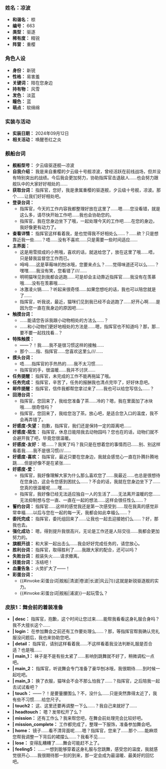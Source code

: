 ### 姓名：凉波
* **和谐名：** 椋
* **编号：** 663
* **类型：** 驱逐
* **稀有度：** 精锐
* **阵营：** 重樱


### 角色人设
* **身份：** 新锐
* **性格：** 易害羞
* **关键词：** 陪在您身边
* **持有物：** 风雪
* **发色：** 淡蓝
* **瞳色：** 蓝
* **萌点：** 软绵绵


### 实装与活动
* **实装日期：** 2024年09月12日
* **相关活动：** 唤醒苍红之炎


### 舰船台词
* **舰船型号：** 夕云级驱逐舰—凉波
* **自我介绍：** 我是来自重樱的夕云级十号舰凉波，曾经活跃在前线战场，但并没有特别突出的战绩。今后我会更加努力，协助指挥官击退敌人……也会努力跟舰队中的大家好好相处的……
* **获取台词：** 指挥官，您好，我是隶属重樱的驱逐舰，夕云级十号舰，凉波。那个……让我们好好相处吧。
* **登录台词：**
  * 指挥官，今天的工作内容我都整理好放在这里了……嗯……您没看错，就是这么多，请尽快开始工作吧……我也会协助您的。
  * 指挥官，我在您身边坐下了哦，一起处理今天的工作吧……在您的身边，我好像更有动力了。
* **查看详情：** 指挥官这样看着我，是也觉得我不好相处么……？……欸？只是想靠近我一些……？唔……没有不喜欢……只是需要一些时间适应……
* **主界面：**
  * 这是用雪捏成的小熊哦，喜欢的话，就送给您了，放在这里了哦……唔，只是替我监督您工作而已。
  * 呣呣……这是草莓味的刨冰哦，您要来点么？……觉得味道还可以么……？嘿嘿……我没有笑，您看错了///……
  * 明明猫咪见到我都会逃跑……可是却会主动靠近指挥官……我没有在羡慕哦……没有在羡慕哦……
  * 冰激凌火锅……？听起来很奇怪……如果您想吃的话，我也可以陪您就是了……
  * 指挥官，听我说，最近，猫咪们见到我已经不会逃跑了……好开心啊……是因为您一直在我身边的原因吧……
* **触摸台词：**
  * ……能请您告诉我跟小动物相处的方法么……？
  * ……和小动物们更好地相处的方法是……嗯，指挥官也不知道吗？那，那…要不要一起找找看…？
* **特殊触摸：**
  * ——？！我……我不是很习惯这样的接触……
  * 那个……指、指挥官……您喜欢这里么///……
* **摸头台词：**
  * 唔……指挥官的手热热的……我不太习惯……
  * 指挥官的手，很温暖……我并不讨厌……
* **任务提醒：** 指挥官，未完成的工作不能再拖延了哦。
* **任务完成：** 指挥官，辛苦了，任务的报酬我也清点完毕了，好好休息吧。
* **邮件提醒：** 指挥官，信件我都帮您拿过来了……我也可以给您写信么……？
* **回港台词：**
  * 指挥官，您回来了，我给您准备了茶……冷的？嗯，我在里面加了冰块哦……很奇怪吗？
  * 指挥官，您回来了，我给您泡了茶。放心吧，是适合您入口的温度，我不会再弄错了。
* **好感度-失望：** 抱歉，指挥官，我们还是保持一定的距离吧……
* **好感度-陌生：** 指挥官，休息日能陪我去动物园吗？您也在的话，动物们就不会避开我了吧，毕竟您很温暖。
* **好感度-友好：** 嗯……？我笑了吗？我只是在想着您的事情而已……别、别这样看着我……我不是很习惯///……
* **好感度-喜欢：** 指挥官，最近只要在您身边，我就会感觉心一直在扑腾扑腾地跳……但是好像不是在紧张……
* **好感度-爱：**
  * 指挥官，我好像理解大家为什么那么喜欢您了……我最近……也总是很想待在您身边，这会令您感到困扰么……？不会的话，我就在您身边坐下了……您真的很温暖呢……嘿……
  * 指挥官，我好像已经无法适应独自一人的生活了……无法离开温暖的您……无法抑制想与您一直、一直在一起的想法……这样会很任性么……？
* **誓约台词：** 指挥官……这样的感觉我还是第一次感受到……现在我真的感觉非常幸福……以后与您在一起的每一天，我都会如此幸福么……？
* **委托完成：** 指挥官，委托组回来了……让我也一起去迎接她们么……？好，那我也去。
* **强化成功：** 嗯，得到提升我很高兴，无论是工作还是人际交往……我都会更加努力的。
* **旗舰开战：** 和大家一起出击么……我会好好完成任务的，请您放心。
* **胜利台词：** 指挥官，取得胜利了……我跟大家的配合，还可以吗？
* **失败台词：** 舰装失火……请求撤离。
* **技能台词：** 冻结吧！
* **血量告急：** 火势扩大了——！
* **彩蛋台词：**
  * {{#invoke:彩蛋台词|舰船|清波|卷波|长波|风云|1}}这就是新锐驱逐舰的实力。
  * {{#invoke:彩蛋台词|舰船|浦波}}一起玩雪么？


### 皮肤1：舞会前的着装准备
* **| desc：** 指挥官，抱歉，这个时间让您过来……能帮我看看这身礼服合身吗？我不大擅长这个……
* **| login：** 在参加舞会之前还有工作要处理么……？那，等指挥官帮我确认完礼服没问题后，我也来协助您吧。
* **| detail：** 指挥官，请别这样看着我……不这样看着我没法判断礼服是否合适？也是哦……
* **| main_1：** 袜子是不是有些太紧了……影响到跳舞就不好了，稍微调松一点吧。
* **| main_2：** 指挥官，听说舞会专门准备了豪华刨冰哦，我很期待……到时候一起吃吧。
* **| main_3：** 换了衣服，猫咪会不会不那么怕我了……？指挥官，之后陪我一起去试试看吧？
* **| touch：** ——？！是要量腰围么？不，没什么……只是突然靠得太近了，我有些不习惯……给您尺子。
* **| touch2：** 这、这里还要再调整一下么……？我自己来就好了……
* **| headtouch：** 嗯？发带松开了么？
* **| mission：** 还有工作么？我来帮您吧，在舞会前处理完会比较好吧。
* **| mission_complete：** 工作都完成了，整理一下服饰，准备参加舞会吧。
* **| home：** 镜子……看不清背面呢……嗯？指挥官，您来了……那个……能麻烦您帮我调整一下背后的裙摆么……？我看不见……
* **| lose：** 变得乱糟糟了……舞会可能赶不上了。
* **| feeling5：** ……一想到能够穿着这身礼服与您跳舞，感受您的温度，我就感觉很开心……我很期待那一刻的到来，那一定会成为最温暖、最美好的回忆吧。
